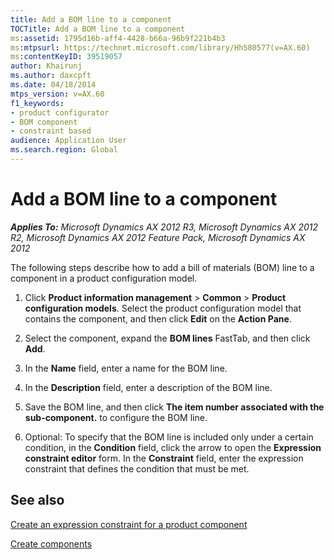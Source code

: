 ```yaml
---
title: Add a BOM line to a component
TOCTitle: Add a BOM line to a component
ms:assetid: 1795d16b-aff4-4428-b66a-96b9f221b4b3
ms:mtpsurl: https://technet.microsoft.com/library/Hh580577(v=AX.60)
ms:contentKeyID: 39519057
author: Khairunj
ms.author: daxcpft
ms.date: 04/18/2014
mtps_version: v=AX.60
f1_keywords:
- product configurator
- BOM component
- constraint based
audience: Application User
ms.search.region: Global
---
```


# Add a BOM line to a component 


_**Applies To:** Microsoft Dynamics AX 2012 R3, Microsoft Dynamics AX 2012 R2, Microsoft Dynamics AX 2012 Feature Pack, Microsoft Dynamics AX 2012_

The following steps describe how to add a bill of materials (BOM) line to a component in a product configuration model.

1.  Click **Product information management** \> **Common** \> **Product configuration models**. Select the product configuration model that contains the component, and then click **Edit** on the **Action Pane**.

2.  Select the component, expand the **BOM lines** FastTab, and then click **Add**.

3.  In the **Name** field, enter a name for the BOM line.

4.  In the **Description** field, enter a description of the BOM line.

5.  Save the BOM line, and then click **The item number associated with the sub-component.** to configure the BOM line.

6.  Optional: To specify that the BOM line is included only under a certain condition, in the **Condition** field, click the arrow to open the **Expression constraint editor** form. In the **Constraint** field, enter the expression constraint that defines the condition that must be met.

## See also

[Create an expression constraint for a product component](create-an-expression-constraint-for-a-product-component.md)

[Create components](create-components.md)

  


